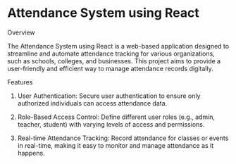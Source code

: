 # Attendance System using React

Overview

The Attendance System using React is a web-based application designed to streamline and automate attendance tracking for various organizations, such as schools, colleges, and businesses. This project aims to provide a user-friendly and efficient way to manage attendance records digitally.

Features
1. User Authentication: Secure user authentication to ensure only authorized individuals can access attendance data.

2. Role-Based Access Control: Define different user roles (e.g., admin, teacher, student) with varying levels of access and permissions.

3. Real-time Attendance Tracking: Record attendance for classes or events in real-time, making it easy to monitor and manage attendance as it happens.
